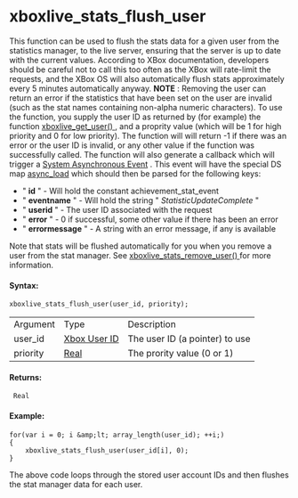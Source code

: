 # xboxlive_stats_flush_user

This function can be used to flush the stats data for a given user from
the statistics manager, to the live server, ensuring that the server is
up to date with the current values. According to XBox documentation,
developers should be careful not to call this too often as the XBox will
rate-limit the requests, and the XBox OS will also automatically flush
stats approximately every 5 minutes automatically anyway. **NOTE** :
Removing the user can return an error if the statistics that have been
set on the user are invalid (such as the stat names containing non-alpha
numeric characters). To use the function, you supply the user ID as
returned by (for example) the function [ xboxlive_get_user()
](../Users_And_Accounts/xboxlive_get_user) , and a proprity value
(which will be 1 for high priority and 0 for low priority). The function
will will return -1 if there was an error or the user ID is invalid, or
any other value if the function was successfully called. The function
will also generate a callback which will trigger a [System Asynchronous
Event](../../../../The_Asset_Editors/Object_Properties/Async_Events/System)
. This event will have the special DS map
[async_load](../../../GML_Overview/Variables/Builtin_Global_Variables/async_load)
which should then be parsed for the following keys:

-   " **id** " - Will hold the constant achievement_stat_event
-   " **eventname** " - Will hold the string " *StatisticUpdateComplete*
    "
-   " **userid** " - The user ID associated with the request
-   " **error** " - 0 if successful, some other value if there has been
    an error
-   " **errormessage** " - A string with an error message, if any is
    available

Note that stats will be flushed automatically for you when you remove a
user from the stat manager. See [ xboxlive_stats_remove_user()
](xboxlive_stats_remove_user) for more information.

#### Syntax:

``` gml
xboxlive_stats_flush_user(user_id, priority);
```

|          |                                                                                                                              |                                |
|----------|------------------------------------------------------------------------------------------------------------------------------|--------------------------------|
| Argument | Type                                                                                                                         | Description                    |
| user_id  |  [Xbox User ID](../../../../../GameMaker_Language/GML_Reference/UWP_And_XBox_Live/Users_And_Accounts/xboxlive_get_user)  | The user ID (a pointer) to use |
| priority |  [Real](../../../../../GameMaker_Language/GML_Overview/Data_Types)                                                       | The prority value (0 or 1)     |

#### Returns:

``` gml
 Real
```

#### Example:

``` gml
for(var i = 0; i &amp;lt; array_length(user_id); ++i;)
{
    xboxlive_stats_flush_user(user_id[i], 0);
}
```

The above code loops through the stored user account IDs and then
flushes the stat manager data for each user.
